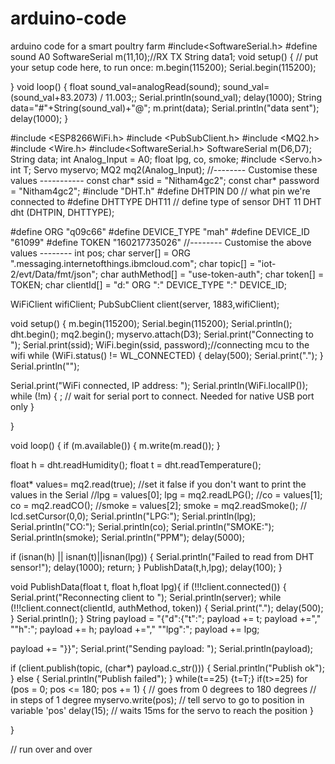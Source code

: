 # arduino-code
arduino code for a smart poultry farm
#include<SoftwareSerial.h>
#define sound A0
SoftwareSerial m(11,10);//RX TX
String data1;
void setup() {
// put your setup code here, to run once:
m.begin(115200);
Serial.begin(115200);

}
void loop() {
float sound_val=analogRead(sound);
sound_val= (sound_val+83.2073) / 11.003;;
Serial.println(sound_val);
delay(1000);
String data="#"+String(sound_val)+"@";
m.print(data);
Serial.println("data sent");
delay(1000);
}


#include <ESP8266WiFi.h>
#include <PubSubClient.h>
#include <MQ2.h>
#include <Wire.h> 
#include<SoftwareSerial.h>
SoftwareSerial m(D6,D7);
String data;
int Analog_Input = A0;
float lpg, co, smoke;
#include <Servo.h>
int T;
Servo myservo; 
MQ2 mq2(Analog_Input); 
//-------- Customise these values -----------
const char* ssid = "Nitham4gc2";
const char* password = "Nitham4gc2";
#include "DHT.h"
#define DHTPIN D0   // what pin we're connected to
#define DHTTYPE DHT11   // define type of sensor DHT 11
DHT dht (DHTPIN, DHTTYPE);
 
#define ORG "q09c66"
#define DEVICE_TYPE "mah"
#define DEVICE_ID "61099"
#define TOKEN "160217735026"
//-------- Customise the above values --------
int pos; 
char server[] = ORG ".messaging.internetofthings.ibmcloud.com";
char topic[] = "iot-2/evt/Data/fmt/json";
char authMethod[] = "use-token-auth";
char token[] = TOKEN;
char clientId[] = "d:" ORG ":" DEVICE_TYPE ":" DEVICE_ID;
 
WiFiClient wifiClient;
PubSubClient client(server, 1883,wifiClient);

void setup() {
  m.begin(115200);
 Serial.begin(115200);
 Serial.println();
 dht.begin();
 mq2.begin();
 myservo.attach(D3);
 Serial.print("Connecting to ");
 Serial.print(ssid);
 WiFi.begin(ssid, password);//connecting mcu to the wifi
 while (WiFi.status() != WL_CONNECTED) {
 delay(500);
 Serial.print(".");
 } 
 Serial.println("");
 
 Serial.print("WiFi connected, IP address: ");
 Serial.println(WiFi.localIP());
 while (!m) {
    ; // wait for serial port to connect. Needed for native USB port only
  }

}
 
void loop() {
 if (m.available()) {
    m.write(m.read());
  }

float h = dht.readHumidity();
float t = dht.readTemperature();

 float* values= mq2.read(true); //set it false if you don't want to print the values in the Serial
  //lpg = values[0];
  lpg = mq2.readLPG();
  //co = values[1];
  co = mq2.readCO();
  //smoke = values[2];
  smoke = mq2.readSmoke();
//  lcd.setCursor(0,0);
  Serial.println("LPG:");
  Serial.println(lpg);
  Serial.println("CO:");
  Serial.println(co);
  Serial.println("SMOKE:");
  Serial.println(smoke);
  Serial.println("PPM");
  delay(5000);

if (isnan(h) || isnan(t)||isnan(lpg))
{
Serial.println("Failed to read from DHT sensor!");
delay(1000);
return;
}
PublishData(t,h,lpg);
delay(100);
}

void PublishData(float t, float h,float lpg){
 if (!!!client.connected()) {
 Serial.print("Reconnecting client to ");
 Serial.println(server);
 while (!!!client.connect(clientId, authMethod, token)) {
 Serial.print(".");
 delay(500);
 }
 Serial.println();
 }
  String payload = "{\"d\":{\"t\":";
  payload += t;
  payload +="," "\"h\":";
  payload += h;
  payload +="," "\"lpg\":";
  payload += lpg;
  
  payload += "}}";
 Serial.print("Sending payload: ");
 Serial.println(payload);
  
 if (client.publish(topic, (char*) payload.c_str())) {
 Serial.println("Publish ok");
 } else {
 Serial.println("Publish failed");
 }
 while(t==25)
 {t=T;}
 if(t>=25)
 for (pos = 0; pos <= 180; pos += 1) { // goes from 0 degrees to 180 degrees
    // in steps of 1 degree
    myservo.write(pos);              // tell servo to go to position in variable 'pos'
    delay(15);                       // waits 15ms for the servo to reach the position
  }
  
}

 // run over and over
